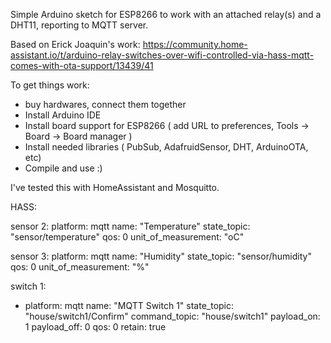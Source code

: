 Simple Arduino sketch for ESP8266 to work with an attached relay(s) and a DHT11, reporting to MQTT server.

Based on Erick Joaquin's work: https://community.home-assistant.io/t/arduino-relay-switches-over-wifi-controlled-via-hass-mqtt-comes-with-ota-support/13439/41

To get things work:
- buy hardwares, connect them together
- Install Arduino IDE
- Install board support for ESP8266 ( add URL to preferences, Tools -> Board -> Board manager )
- Install needed libraries ( PubSub, AdafruidSensor, DHT, ArduinoOTA, etc)
- Compile and use :)

I've tested this with HomeAssistant and Mosquitto.

HASS:

sensor 2:
  platform: mqtt
  name: "Temperature"
  state_topic: "sensor/temperature"
  qos: 0
  unit_of_measurement: "oC"

sensor 3:
  platform: mqtt
  name: "Humidity"
  state_topic: "sensor/humidity"
  qos: 0
  unit_of_measurement: "%"

switch 1:
  - platform: mqtt
    name: "MQTT Switch 1"
    state_topic: "house/switch1/Confirm"
    command_topic: "house/switch1"
    payload_on: 1
    payload_off: 0
    qos: 0
    retain: true
